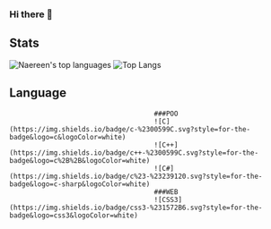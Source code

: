 ### Hi there 👋
## Stats
![Naereen's top languages](https://github-readme-stats.vercel.app/api/top-langs/?username=0usko&theme=blue-green)
![Top Langs](https://github-readme-stats.vercel.app/api/top-langs/?username=0usko)


## Language
                                        ###POO
                                        ![C](https://img.shields.io/badge/c-%2300599C.svg?style=for-the-badge&logo=c&logoColor=white)
                                        ![C++](https://img.shields.io/badge/c++-%2300599C.svg?style=for-the-badge&logo=c%2B%2B&logoColor=white)
                                        ![C#](https://img.shields.io/badge/c%23-%23239120.svg?style=for-the-badge&logo=c-sharp&logoColor=white)
                                        ###WEB
                                        ![CSS3](https://img.shields.io/badge/css3-%231572B6.svg?style=for-the-badge&logo=css3&logoColor=white)
        

<!--
**0usko/0usko** is a ✨ _special_ ✨ repository because its `README.md` (this file) appears on your GitHub profile.

Here are some ideas to get you started:

- 🔭 I’m currently working on ...
- 🌱 I’m currently learning ...
- 👯 I’m looking to collaborate on ...
- 🤔 I’m looking for help with ...
- 💬 Ask me about ...
- 📫 How to reach me: ...
- 😄 Pronouns: ...
- ⚡ Fun fact: ...
-->
